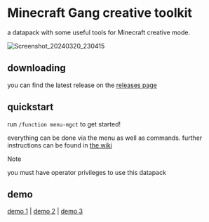 # Minecraft Gang creative toolkit

a datapack with some useful tools for Minecraft creative mode.

![Screenshot_20240320_230415](https://github.com/lolcatjpg/mgct-datapack/assets/66800621/da07991c-6bc2-4aad-bc49-e26ee5818825)

## downloading
you can find the latest release on the [releases page](https://github.com/lolcatjpg/mgct-datapack/releases)

## quickstart

run `/function menu-mgct` to get started!

everything can be done via the menu as well as commands.
further instructions can be found in [the wiki](https://github.com/lolcatproductions/mgct-datapack/wiki)


> [!NOTE]
> you must have operator privileges to use this datapack

## demo

[demo 1](https://youtu.be/_z_NO68f8Sg) | [demo 2](https://youtu.be/A0Jl2NMpil0) | [demo 3](https://youtu.be/0axR7XgEd0w)
